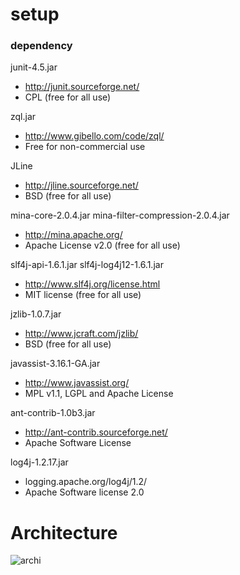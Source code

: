# setup
### dependency
junit-4.5.jar
* http://junit.sourceforge.net/
* CPL (free for all use)

zql.jar
* http://www.gibello.com/code/zql/
* Free for non-commercial use

JLine
* http://jline.sourceforge.net/
* BSD (free for all use)

mina-core-2.0.4.jar
mina-filter-compression-2.0.4.jar
* http://mina.apache.org/
* Apache License v2.0 (free for all use)

slf4j-api-1.6.1.jar
slf4j-log4j12-1.6.1.jar
* http://www.slf4j.org/license.html
* MIT license (free for all use)

jzlib-1.0.7.jar
* http://www.jcraft.com/jzlib/
* BSD (free for all use)

javassist-3.16.1-GA.jar
* http://www.javassist.org/
* MPL v1.1, LGPL and Apache License

ant-contrib-1.0b3.jar
* http://ant-contrib.sourceforge.net/
* Apache Software License

log4j-1.2.17.jar
* logging.apache.org/log4j/1.2/
* Apache Software license 2.0

# Architecture

![archi](https://upload-images.jianshu.io/upload_images/26736638-632aea609b28f523.png)

